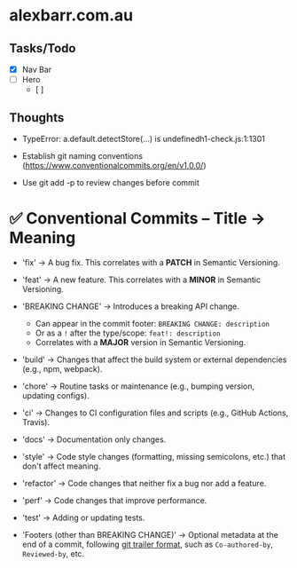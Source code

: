 # alexbarr.com.au

## Tasks/Todo

- [x] Nav Bar
- [ ] Hero
  - [ ]

## Thoughts

- TypeError: a.default.detectStore(...) is undefinedh1-check.js:1:1301

- Establish git naming conventions (https://www.conventionalcommits.org/en/v1.0.0/)
- Use git add -p to review changes before commit

# ✅ Conventional Commits – Title → Meaning

- 'fix' → A bug fix. This correlates with a **PATCH** in Semantic Versioning.
- 'feat' → A new feature. This correlates with a **MINOR** in Semantic Versioning.
- 'BREAKING CHANGE' → Introduces a breaking API change.

  - Can appear in the commit footer: `BREAKING CHANGE: description`
  - Or as a `!` after the type/scope: `feat!: description`
  - Correlates with a **MAJOR** version in Semantic Versioning.

- 'build' → Changes that affect the build system or external dependencies (e.g., npm, webpack).
- 'chore' → Routine tasks or maintenance (e.g., bumping version, updating configs).
- 'ci' → Changes to CI configuration files and scripts (e.g., GitHub Actions, Travis).
- 'docs' → Documentation only changes.
- 'style' → Code style changes (formatting, missing semicolons, etc.) that don't affect meaning.
- 'refactor' → Code changes that neither fix a bug nor add a feature.
- 'perf' → Code changes that improve performance.
- 'test' → Adding or updating tests.

- 'Footers (other than BREAKING CHANGE)' → Optional metadata at the end of a commit, following [git trailer format](https://git-scm.com/docs/git-interpret-trailers), such as `Co-authored-by`, `Reviewed-by`, etc.
